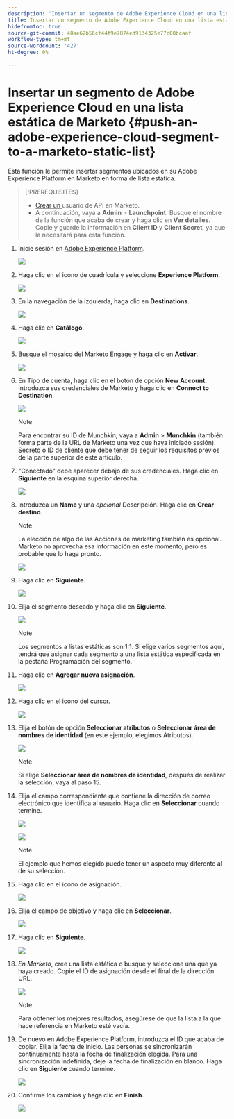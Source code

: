 ```yaml
---
description: 'Insertar un segmento de Adobe Experience Cloud en una lista estática de Marketo: Marketo Docs: documentación del producto'
title: Insertar un segmento de Adobe Experience Cloud en una lista estática de Marketo
hidefromtoc: true
source-git-commit: 48ae62b56cf44f9e7874ed9134325e77c08bcaaf
workflow-type: tm+mt
source-wordcount: '427'
ht-degree: 0%

---
```


# Insertar un segmento de Adobe Experience Cloud en una lista estática de Marketo {#push-an-adobe-experience-cloud-segment-to-a-marketo-static-list}

Esta función le permite insertar segmentos ubicados en su Adobe Experience Platform en Marketo en forma de lista estática.

>[!PREREQUISITES]
>
>* [Crear un ](/help/marketo/product-docs/administration/users-and-roles/create-an-api-only-user.md) usuario de API en Marketo.
>* A continuación, vaya a **Admin** > **Launchpoint**. Busque el nombre de la función que acaba de crear y haga clic en **Ver detalles**. Copie y guarde la información en **Client ID** y **Client Secret**, ya que la necesitará para esta función.


1. Inicie sesión en [Adobe Experience Platform](https://experience.adobe.com/).

   ![](assets/push-an-adobe-experience-cloud-segment-to-a-marketo-static-list-1.png)

1. Haga clic en el icono de cuadrícula y seleccione **Experience Platform**.

   ![](assets/push-an-adobe-experience-cloud-segment-to-a-marketo-static-list-2.png)

1. En la navegación de la izquierda, haga clic en **Destinations**.

   ![](assets/push-an-adobe-experience-cloud-segment-to-a-marketo-static-list-3.png)

1. Haga clic en **Catálogo**.

   ![](assets/push-an-adobe-experience-cloud-segment-to-a-marketo-static-list-4.png)

1. Busque el mosaico del Marketo Engage y haga clic en **Activar**.

   ![](assets/push-an-adobe-experience-cloud-segment-to-a-marketo-static-list-5.png)

1. En Tipo de cuenta, haga clic en el botón de opción **New Account**. Introduzca sus credenciales de Marketo y haga clic en **Connect to Destination**.

   ![](assets/push-an-adobe-experience-cloud-segment-to-a-marketo-static-list-6.png)

   >[!NOTE]
   >
   >Para encontrar su ID de Munchkin, vaya a **Admin** > **Munchkin** (también forma parte de la URL de Marketo una vez que haya iniciado sesión). Secreto o ID de cliente que debe tener de seguir los requisitos previos de la parte superior de este artículo.

1. &quot;Conectado&quot; debe aparecer debajo de sus credenciales. Haga clic en **Siguiente** en la esquina superior derecha.

   ![](assets/push-an-adobe-experience-cloud-segment-to-a-marketo-static-list-7.png)

1. Introduzca un **Name** y una _opcional_ Descripción. Haga clic en **Crear destino**.

   >[!NOTE]
   >
   >La elección de algo de las Acciones de marketing también es opcional. Marketo no aprovecha esa información en este momento, pero es probable que lo haga pronto.

   ![](assets/push-an-adobe-experience-cloud-segment-to-a-marketo-static-list-8.png)

1. Haga clic en **Siguiente**.

   ![](assets/push-an-adobe-experience-cloud-segment-to-a-marketo-static-list-9.png)

1. Elija el segmento deseado y haga clic en **Siguiente**.

   ![](assets/push-an-adobe-experience-cloud-segment-to-a-marketo-static-list-10.png)

   >[!NOTE]
   >
   >Los segmentos a listas estáticas son 1:1. Si elige varios segmentos aquí, tendrá que asignar cada segmento a una lista estática especificada en la pestaña Programación del segmento.

1. Haga clic en **Agregar nueva asignación**.

   ![](assets/push-an-adobe-experience-cloud-segment-to-a-marketo-static-list-11.png)

1. Haga clic en el icono del cursor.

   ![](assets/push-an-adobe-experience-cloud-segment-to-a-marketo-static-list-12.png)

1. Elija el botón de opción **Seleccionar atributos** o **Seleccionar área de nombres de identidad** (en este ejemplo, elegimos Atributos).

   ![](assets/push-an-adobe-experience-cloud-segment-to-a-marketo-static-list-13.png)

   >[!NOTE]
   >
   >Si elige **Seleccionar área de nombres de identidad**, después de realizar la selección, vaya al paso 15.

1. Elija el campo correspondiente que contiene la dirección de correo electrónico que identifica al usuario. Haga clic en **Seleccionar** cuando termine.

   ![](assets/push-an-adobe-experience-cloud-segment-to-a-marketo-static-list-14.png)

   ![](assets/push-an-adobe-experience-cloud-segment-to-a-marketo-static-list-15.png)

   >[!NOTE]
   >
   >El ejemplo que hemos elegido puede tener un aspecto muy diferente al de su selección.

1. Haga clic en el icono de asignación.

   ![](assets/push-an-adobe-experience-cloud-segment-to-a-marketo-static-list-16.png)

1. Elija el campo de objetivo y haga clic en **Seleccionar**.

   ![](assets/push-an-adobe-experience-cloud-segment-to-a-marketo-static-list-17.png)

1. Haga clic en **Siguiente**.

   ![](assets/push-an-adobe-experience-cloud-segment-to-a-marketo-static-list-18.png)

1. _En Marketo_, cree una lista estática o busque y seleccione una que ya haya creado. Copie el ID de asignación desde el final de la dirección URL.

   ![](assets/push-an-adobe-experience-cloud-segment-to-a-marketo-static-list-19.png)

   >[!NOTE]
   >
   >Para obtener los mejores resultados, asegúrese de que la lista a la que hace referencia en Marketo esté vacía.

1. De nuevo en Adobe Experience Platform, introduzca el ID que acaba de copiar. Elija la fecha de inicio. Las personas se sincronizarán continuamente hasta la fecha de finalización elegida. Para una sincronización indefinida, deje la fecha de finalización en blanco. Haga clic en **Siguiente** cuando termine.

   ![](assets/push-an-adobe-experience-cloud-segment-to-a-marketo-static-list-20.png)

1. Confirme los cambios y haga clic en **Finish**.

   ![](assets/push-an-adobe-experience-cloud-segment-to-a-marketo-static-list-21.png)
